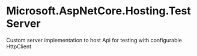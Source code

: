 # Microsoft.AspNetCore.Hosting.TestServer
Custom server implementation to host Api for testing with configurable HttpClient
